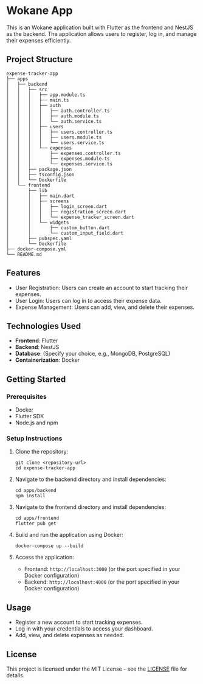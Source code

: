 # Wokane App

This is an Wokane application built with Flutter as the frontend and NestJS as the backend. The application allows users to register, log in, and manage their expenses efficiently.

## Project Structure

```
expense-tracker-app
├── apps
│   ├── backend
│   │   ├── src
│   │   │   ├── app.module.ts
│   │   │   ├── main.ts
│   │   │   ├── auth
│   │   │   │   ├── auth.controller.ts
│   │   │   │   ├── auth.module.ts
│   │   │   │   └── auth.service.ts
│   │   │   ├── users
│   │   │   │   ├── users.controller.ts
│   │   │   │   ├── users.module.ts
│   │   │   │   └── users.service.ts
│   │   │   └── expenses
│   │   │       ├── expenses.controller.ts
│   │   │       ├── expenses.module.ts
│   │   │       └── expenses.service.ts
│   │   ├── package.json
│   │   ├── tsconfig.json
│   │   └── Dockerfile
│   └── frontend
│       ├── lib
│       │   ├── main.dart
│       │   ├── screens
│       │   │   ├── login_screen.dart
│       │   │   ├── registration_screen.dart
│       │   │   └── expense_tracker_screen.dart
│       │   └── widgets
│       │       ├── custom_button.dart
│       │       └── custom_input_field.dart
│       ├── pubspec.yaml
│       └── Dockerfile
├── docker-compose.yml
└── README.md
```

## Features

- User Registration: Users can create an account to start tracking their expenses.
- User Login: Users can log in to access their expense data.
- Expense Management: Users can add, view, and delete their expenses.

## Technologies Used

- **Frontend**: Flutter
- **Backend**: NestJS
- **Database**: (Specify your choice, e.g., MongoDB, PostgreSQL)
- **Containerization**: Docker

## Getting Started

### Prerequisites

- Docker
- Flutter SDK
- Node.js and npm

### Setup Instructions

1. Clone the repository:

   ```
   git clone <repository-url>
   cd expense-tracker-app
   ```

2. Navigate to the backend directory and install dependencies:

   ```
   cd apps/backend
   npm install
   ```

3. Navigate to the frontend directory and install dependencies:

   ```
   cd apps/frontend
   flutter pub get
   ```

4. Build and run the application using Docker:

   ```
   docker-compose up --build
   ```

5. Access the application:
   - Frontend: `http://localhost:3000` (or the port specified in your Docker configuration)
   - Backend: `http://localhost:4000` (or the port specified in your Docker configuration)

## Usage

- Register a new account to start tracking expenses.
- Log in with your credentials to access your dashboard.
- Add, view, and delete expenses as needed.

## License

This project is licensed under the MIT License - see the [LICENSE](LICENSE) file for details.
